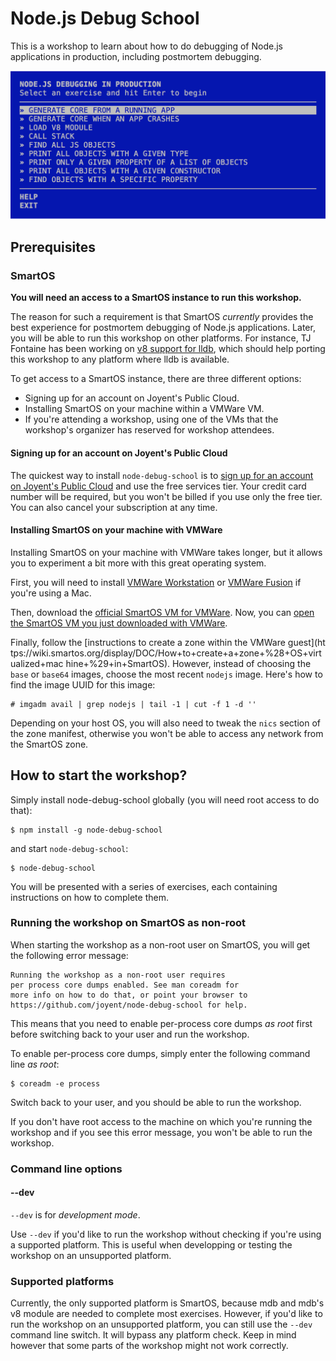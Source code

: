 # Node.js Debug School

This is a workshop to learn about how to do debugging of Node.js applications
in production, including postmortem debugging.

![Screenshot](node-debug-school-workshop-screenshot.png)

## Prerequisites

### SmartOS

__You will need an access to a SmartOS instance to run this workshop.__

The reason for such a requirement is that SmartOS _currently_ provides the
best experience for postmortem debugging of Node.js applications. Later, you
will be able to run this workshop on other platforms. For instance, TJ
Fontaine has been working on [v8 support for
lldb](https://github.com/tjfontaine/lldb-v8), which should help porting this
workshop to any platform where lldb is available.

To get access to a SmartOS instance, there are three different options:
* Signing up for an account on Joyent's Public Cloud.
* Installing SmartOS on your machine within a VMWare VM.
* If you're attending a workshop, using one of the VMs that the workshop's
organizer has reserved for workshop attendees.

#### Signing up for an account on Joyent's Public Cloud

The quickest way to install `node-debug-school` is to [sign up for an account
on Joyent's Public
Cloud](https://my.joyent.com/landing/signup/701800000015N22) and use the free
services tier. Your credit card number will be required, but you won't be
billed if you use only the free tier. You can also cancel your subscription at
any time.

#### Installing SmartOS on your machine with VMWare

Installing SmartOS on your machine with VMWare takes longer, but it allows you
to experiment a bit more with this great operating system.

First, you will need to install [VMWare
Workstation](http://www.vmware.com/ca/en/products/workstation) or [VMWare
Fusion](http://www.vmware.com/ca/en/products/fusion/features.html) if you're
using a Mac.

Then, download the [official SmartOS VM for VMWare](http://bit.ly/smartosvm).
Now, you can [open the SmartOS VM you just downloaded with
VMWare](https://wiki.smartos.org/display/DOC/SmartOS+as+a+VMware+Guest).

Finally, follow the [instructions to create a zone within the VMWare guest](ht
tps://wiki.smartos.org/display/DOC/How+to+create+a+zone+%28+OS+virtualized+mac
hine+%29+in+SmartOS). However, instead of choosing the `base` or `base64`
images, choose the most recent `nodejs` image. Here's how to find the image UUID for this image:
```
# imgadm avail | grep nodejs | tail -1 | cut -f 1 -d ''

```

Depending on your host OS, you will also need to tweak the `nics` section of
the zone manifest, otherwise you won't be able to access any network from the
SmartOS zone.

## How to start the workshop?

Simply install node-debug-school globally (you will need root access to do that):
```
$ npm install -g node-debug-school
```
and start `node-debug-school`:
```
$ node-debug-school
```

You will be presented with a series of exercises, each containing instructions
on how to complete them.

### Running the workshop on SmartOS as non-root

When starting the workshop as a non-root user on SmartOS, you will get the
following error message:

```
Running the workshop as a non-root user requires
per process core dumps enabled. See man coreadm for
more info on how to do that, or point your browser to
https://github.com/joyent/node-debug-school for help.
```

This means that you need to enable per-process core dumps _as root_ first
before switching back to your user and run the workshop.

To enable per-process core dumps, simply enter the following command line _as
root_:
```
$ coreadm -e process
```

Switch back to your user, and you should be able to run the workshop.

If you don't have root access to the machine on which you're running the
workshop and if you see this error message, you won't be able to run the
workshop.

### Command line options

#### --dev

`--dev` is for _development mode_.

Use `--dev` if you'd like to run the workshop without checking if you're using
a supported platform. This is useful when developping or testing the workshop
on an unsupported platform.

### Supported platforms

Currently, the only supported platform is SmartOS, because mdb and mdb's v8
module are needed to complete most exercises. However, if you'd like to run
the workshop on an unsupported platform, you can still use the `--dev` command
line switch. It will bypass any platform check. Keep in mind however that some
parts of the workshop might not work correctly.
